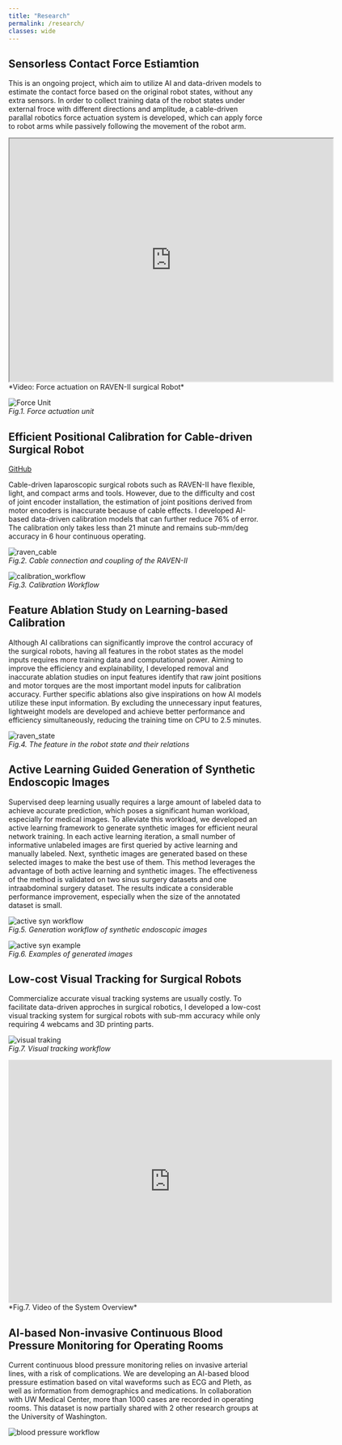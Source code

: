 ```yaml
---
title: "Research"
permalink: /research/
classes: wide
---
```


## Sensorless Contact Force Estiamtion

This is an ongoing project, which aim to utilize AI and data-driven models to estimate the contact force based on the original robot states, without any extra sensors. In order to collect training data of the robot states under external froce with different directions and amplitude, a cable-driven parallal robotics force actuation system is developed, which can apply force to robot arms while passively following the movement of the robot arm.

<iframe src="https://drive.google.com/file/d/1vR_DdvScEdm9MZkkixAmRlco93jXZdes/preview" width="640" height="480" allow="autoplay" allowfullscreen></iframe>  
*Video: Force actuation on RAVEN-II surgical Robot*

![Force Unit](/assets/images/force_unit.png)   
*Fig.1. Force actuation unit*

## Efficient Positional Calibration for Cable-driven Surgical Robot

[GitHub](https://github.com/HaonanPeng/Efficient-Data-driven-Joint-level-Calibration-of-Cable-driven-Surgical-Robots)   

Cable-driven laparoscopic surgical robots such as RAVEN-II have flexible, light, and compact arms and tools. However, due to the difficulty and cost of joint encoder installation, the estimation of joint positions derived from motor encoders is inaccurate because of cable effects. I developed AI-based data-driven calibration models that can further reduce 76% of error. The calibration only takes less than 21 minute and remains sub-mm/deg accuracy in 6 hour continuous operating.

![raven_cable](/assets/images/raven_cable.png)   
*Fig.2. Cable connection and coupling of the RAVEN-II*

![calibration_workflow](/assets/images/calibration_workflow.png)   
*Fig.3. Calibration Workflow*

## Feature Ablation Study on Learning-based Calibration

Although AI calibrations can significantly improve the control accuracy of the surgical robots, having all features in the robot states as the model inputs requires more training data and computational power. Aiming to improve the efficiency and explainability, I developed removal and inaccurate ablation studies on input features identify that raw joint positions and motor torques are the most important model inputs for calibration accuracy. Further specific ablations also give inspirations on how AI models utilize these input information. By excluding the unnecessary input features, lightweight models are developed and achieve better performance and efficiency simultaneously, reducing the training time on CPU to 2.5 minutes.

![raven_state](/assets/images/ravenstate.png)   
*Fig.4. The feature in the robot state and their relations*

## Active Learning Guided Generation of Synthetic Endoscopic Images

Supervised deep learning usually requires a large amount of labeled data to achieve accurate prediction, which poses a significant human workload, especially for medical images. To alleviate this workload, we developed an active learning framework to generate synthetic images for efficient neural network training. In each active learning iteration, a small number of informative unlabeled images are first queried by active learning and manually labeled. Next, synthetic images are generated based on these selected images to make the best use of them. This method leverages the advantage of both active learning and synthetic images. The effectiveness of the method is validated on two sinus surgery datasets and one intraabdominal surgery dataset. The results indicate a considerable performance improvement, especially when the size of the annotated dataset is small.

![active syn workflow](/assets/images/fig2_workflow_n5.jpg)   
*Fig.5. Generation workflow of synthetic endoscopic images*

![active syn example](/assets/images/fig5_example_syn.png)   
*Fig.6. Examples of generated images*

## Low-cost Visual Tracking for Surgical Robots

Commercialize accurate visual tracking systems are usually costly. To facilitate data-driven approches in surgical robotics, I developed a low-cost visual tracking system for surgical robots with sub-mm accuracy while only requiring 4 webcams and 3D printing parts. 

![visual traking](/assets/images/visual_tracking.png)   
*Fig.7. Visual tracking workflow*

<iframe width="640" height="480" src="https://www.youtube.com/embed/JGQ3E70Jdmo" frameborder="0" allow="accelerometer; autoplay; clipboard-write; encrypted-media; gyroscope; picture-in-picture" allowfullscreen></iframe>
*Fig.7. Video of the System Overview*

## AI-based Non-invasive Continuous Blood Pressure Monitoring for Operating Rooms

Current continuous blood pressure monitoring relies on invasive arterial lines, with a risk of complications. We are developing an AI-based blood pressure estimation based on vital waveforms such as ECG and Pleth, as well as information from demographics and medications. In collaboration with UW Medical Center, more than 1000 cases are recorded in operating rooms. This dataset is now partially shared with 2 other research groups at the University of Washington.

![blood pressure workflow](/assets/images/blood_pressure_workflow.png)   